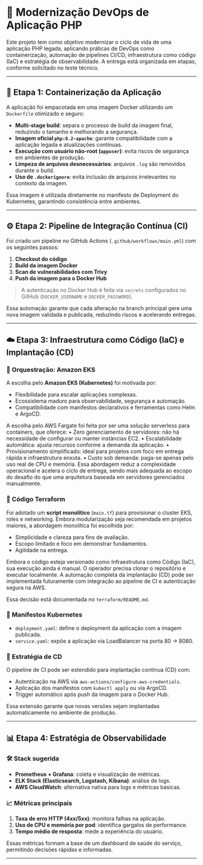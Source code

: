 # 🚀 Modernização DevOps de Aplicação PHP

Este projeto tem como objetivo modernizar o ciclo de vida de uma aplicação PHP legada, aplicando práticas de DevOps como containerização, automação de pipelines CI/CD, infraestrutura como código (IaC) e estratégia de observabilidade. A entrega está organizada em etapas, conforme solicitado no teste técnico.

---

## 🧱 Etapa 1: Containerização da Aplicação

A aplicação foi empacotada em uma imagem Docker utilizando um `Dockerfile` otimizado e seguro:

- **Multi-stage build**: separa o processo de build da imagem final, reduzindo o tamanho e melhorando a segurança.
- **Imagem oficial `php:8.2-apache`**: garante compatibilidade com a aplicação legada e atualizações contínuas.
- **Execução com usuário não-root (`appuser`)**: evita riscos de segurança em ambientes de produção.
- **Limpeza de arquivos desnecessários**: arquivos `.log` são removidos durante o build.
- **Uso de `.dockerignore`**: evita inclusão de arquivos irrelevantes no contexto da imagem.

Essa imagem é utilizada diretamente no manifesto de Deployment do Kubernetes, garantindo consistência entre ambientes.

---

## ⚙️ Etapa 2: Pipeline de Integração Contínua (CI)

Foi criado um pipeline no GitHub Actions (`.github/workflows/main.yml`) com os seguintes passos:

1. **Checkout do código**
2. **Build da imagem Docker**
3. **Scan de vulnerabilidades com Trivy**
4. **Push da imagem para o Docker Hub**

> A autenticação no Docker Hub é feita via `secrets` configurados no GitHub (`DOCKER_USERNAME` e `DOCKER_PASSWORD`).

Essa automação garante que cada alteração na branch principal gere uma nova imagem validada e publicada, reduzindo riscos e acelerando entregas.

---

## ☁️ Etapa 3: Infraestrutura como Código (IaC) e Implantação (CD)

### 🔧 Orquestração: Amazon EKS

A escolha pelo **Amazon EKS (Kubernetes)** foi motivada por:

- Flexibilidade para escalar aplicações complexas.
- Ecossistema maduro para observabilidade, segurança e automação.
- Compatibilidade com manifestos declarativos e ferramentas como Helm e ArgoCD.

A escolha pelo AWS Fargate foi feita por ser uma solução serverless para containers, que oferece:
• 	Zero gerenciamento de servidores: não há necessidade de configurar ou manter instâncias EC2.
• 	Escalabilidade automática: ajusta recursos conforme a demanda da aplicação.
• 	Provisionamento simplificado: ideal para projetos com foco em entrega rápida e infraestrutura enxuta.
• 	Custo sob demanda: paga-se apenas pelo uso real de CPU e memória.
Essa abordagem reduz a complexidade operacional e acelera o ciclo de entrega, sendo mais adequada ao escopo do desafio do que uma arquitetura baseada em servidores gerenciados manualmente.


### 📁 Código Terraform

Foi adotado um **script monolítico** (`main.tf`) para provisionar o cluster EKS, roles e networking. Embora modularização seja recomendada em projetos maiores, a abordagem monolítica foi escolhida por:

- Simplicidade e clareza para fins de avaliação.
- Escopo limitado e foco em demonstrar fundamentos.
- Agilidade na entrega.

Embora o código esteja versionado como Infraestrutura como Código (IaC), sua execução ainda é manual.
O operador precisa clonar o repositório e executar  localmente. A automação completa da implantação (CD) pode ser implementada futuramente com integração ao pipeline de CI e autenticação segura na AWS.

Essa decisão está documentada no `terraform/README.md`.

### 📄 Manifestos Kubernetes

- `deployment.yaml`: define o deployment da aplicação com a imagem publicada.
- `service.yaml`: expõe a aplicação via LoadBalancer na porta 80 → 8080.

### 🔄 Estratégia de CD

O pipeline de CI pode ser estendido para implantação contínua (CD) com:

- Autenticação na AWS via `aws-actions/configure-aws-credentials`.
- Aplicação dos manifestos com `kubectl apply` ou via ArgoCD.
- Trigger automático após push da imagem para o Docker Hub.

Essa extensão garante que novas versões sejam implantadas automaticamente no ambiente de produção.

---

## 📊 Etapa 4: Estratégia de Observabilidade

### 🛠️ Stack sugerida

- **Prometheus + Grafana**: coleta e visualização de métricas.
- **ELK Stack (Elasticsearch, Logstash, Kibana)**: análise de logs.
- **AWS CloudWatch**: alternativa nativa para logs e métricas básicas.

### 📈 Métricas principais

1. **Taxa de erro HTTP (4xx/5xx)**: monitora falhas na aplicação.
2. **Uso de CPU e memória por pod**: identifica gargalos de performance.
3. **Tempo médio de resposta**: mede a experiência do usuário.

Essas métricas formam a base de um dashboard de saúde do serviço, permitindo decisões rápidas e informadas.

---



